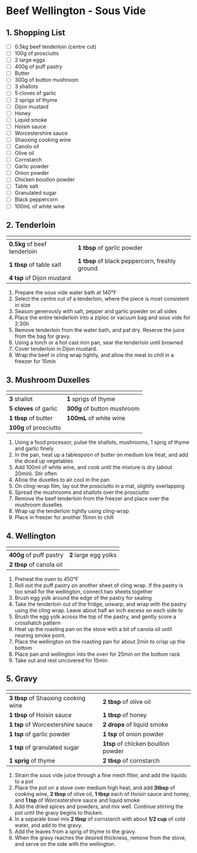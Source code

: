 # Beef Wellington - Sous Vide

## 1. Shopping List
- [ ] 0.5kg beef tenderloin (centre cut)
- [ ] 100g of prosciutto
- [ ] 2 large eggs
- [ ] 400g of puff pastry
- [ ] Butter
- [ ] 300g of button mushroom
- [ ] 3 shallots
- [ ] 5 cloves of garlic
- [ ] 2 sprigs of thyme
- [ ] Dijon mustard
- [ ] Honey
- [ ] Liquid smoke
- [ ] Hoisin sauce
- [ ] Worcestershire sauce
- [ ] Shaoxing cooking wine
- [ ] Canolo oil
- [ ] Olive oil
- [ ] Cornstarch
- [ ] Garlic powder
- [ ] Onion powder
- [ ] Chicken bouillon powder
- [ ] Table salt
- [ ] Granulated sugar
- [ ] Black peppercorn
- [ ] 100mL of white wine

## 2. Tenderloin
|<!-- -->|<!-- -->|
|---|---|
| **0.5kg** of beef tenderloin|**1 tbsp** of garlic powder |
| **1 tbsp** of table salt | **1 tbsp** of black peppercorn, freshly ground |
| **4 tsp** of Dijon mustard||

1. Prepare the sous vide water bath at 140°F
2. Select the centre cut of a tenderloin, where the piece is most consistent in size
3. Season generously with salt, pepper and garlic powder on all sides
4. Place the entire tenderloin into a ziploc or vacuum bag and sous vide for 2:30h
5. Remove tenderloin from the water bath, and pat dry. Reserve the juice from the bag for gravy.
6. Using a torch or a hot cast iron pan, sear the tenderloin until browned
7. Cover tenderloin in Dijon mustard.
8. Wrap the beef in cling wrap tightly, and allow the meat to chill in a freezer for 15min

## 3. Mushroom Duxelles
|<!-- -->|<!-- -->|
|---|---|
|**3** shallot|**1** sprigs of thyme|
|**5 cloves** of garlic|**300g** of button mushroom|
|**1 tbsp** of butter|**100mL** of white wine|
|**100g** of prosciutto||

1. Using a food processor, pulse the shallots, mushrooms, 1 sprig of thyme and garlic finely
2. In the pan, heat up a tablespoon of butter on medium low heat, and add the diced up vegetables
3. Add 100ml of white wine, and cook until the mixture is dry (about 20min). Stir often
4. Allow the duxelles to air cool in the pan
5. On cling-wrap film, lay out the prosciutto in a mat, slightly overlapping
6. Spread the mushrooms and shallots over the prosciutto
7. Remove the beef tenderloin from the freezer and place over the mushroom duxelles
8. Wrap up the tenderloin tightly using cling-wrap
9. Place in freezer for another 15min to chill

## 4. Wellington
|<!-- -->|<!-- -->|
|---|---|
|**400g** of puff pastry|**2** large egg yolks|
| **2 tbsp** of canola oil | |

1. Preheat the oven to 450°F
2. Roll out the puff pastry on another sheet of cling wrap. If the pastry is too small for the wellington, connect two sheets together
3. Brush egg yolk around the edge of the pastry for sealing
4. Take the tenderloin out of the fridge, unwarp, and wrap with the pastry using the cling wrap. Leave about half an inch excess on each side to
5. Brush the egg yolk across the top of the pastry, and gently score a crosshatch pattern
6. Heat up the roasting pan on the stove with a bit of canola oil until nearing smoke point.
7. Place the wellington on the roasting pan for about 2min to crisp up the bottom
7. Place pan and wellington into the oven for 25min on the bottom rack 
8. Take out and rest uncovered for 15min


## 5. Gravy
|<!-- -->|<!-- -->|
|---|---|
| **3 tbsp** of Shaoxing cooking wine | **2 tbsp** of olive oil |
| **1 tbsp** of Hoisin sauce | **1 tbsp** of honey |
| **1 tsp** of Worcestershire sauce | **2 drops** of liquid smoke |
| **1 tsp** of garlic powder | **1 tsp** of onion powder |
| **1 tsp** of granulated sugar | **1tsp** of chicken bouillon powder |
| **1 sprig** of thyme|**2 tbsp** of cornstarch|

1. Strain the sous vide juice through a fine mesh filter, and add the liquids to a pot
2. Place the pot on a stove over medium high heat, and add **3tbsp** of cooking wine, **2 tbsp** of olive oil, **1 tbsp** each of Hoisin sauce and honey, and **1 tsp** of Worcestershire sauce and liquid smoke
3. Add the dried spices and powders, and mix well. Continue stirring the pot until the gravy begins to thicken.
4. In a separate bowl mix **2 tbsp** of cornstarch with about **1/2 cup** of cold water, and add to the gravy.
5. Add the leaves from a sprig of thyme to the gravy.
6. When the gravy reaches the desired thickness, remove from the stove, and serve on the side with the wellington.
